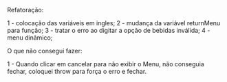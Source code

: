 Refatoração:

1 - colocação das variáveis em ingles;
2 - mudança da variável returnMenu para função;
3 - tratar o erro ao digitar a opção de bebidas inválida;
4 - menu dinâmico;

O que não consegui fazer:

1 - Quando clicar em cancelar para não exibir o Menu, não conseguia fechar, coloquei throw para força o erro e fechar.